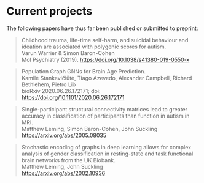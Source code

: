 # Current projects
The following papers have thus far been published or submitted to preprint:

> Childhood trauma, life-time self-harm, and suicidal behaviour and ideation are associated with polygenic scores for autism.    
Varun Warrier & Simon Baron-Cohen    
Mol Psychiatry (2019). https://doi.org/10.1038/s41380-019-0550-x    

> Population Graph GNNs for Brain Age Prediction.    
Kamilė Stankevičiūtė, Tiago Azevedo, Alexander Campbell, Richard Bethlehem, Pietro Liò    
bioRxiv 2020.06.26.172171; doi: https://doi.org/10.1101/2020.06.26.172171

> Single-participant structural connectivity matrices lead to greater accuracy in classification of participants than function in autism in MRI.    
Matthew Leming, Simon Baron-Cohen, John Suckling    
https://arxiv.org/abs/2005.08035    

> Stochastic encoding of graphs in deep learning allows for complex analysis of gender classification in resting-state and task functional brain networks from the UK Biobank.    
Matthew Leming, John Suckling    
https://arxiv.org/abs/2002.10936    
